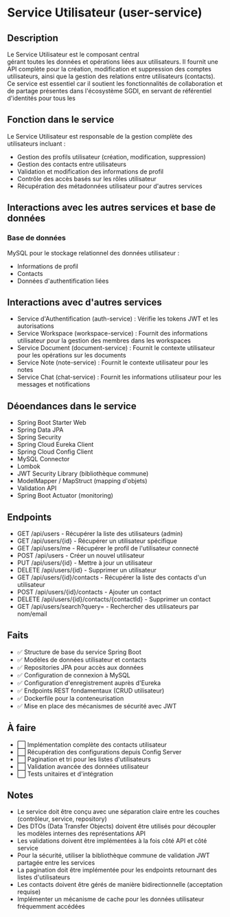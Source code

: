 # Service Utilisateur (user-service)

## Description
Le Service Utilisateur est le composant central  
gérant toutes les données et opérations liées aux utilisateurs. 
Il fournit une API complète pour la création, modification et suppression des comptes utilisateurs, ainsi que la gestion des relations entre utilisateurs (contacts).
Ce service est essentiel car il soutient les fonctionnalités de collaboration et de partage présentes dans l'écosystème SGDI, 
en servant de référentiel d'identités pour tous les

## Fonction dans le service

Le Service Utilisateur est responsable de la gestion complète des utilisateurs incluant :
- Gestion des profils utilisateur (création, modification, suppression)
- Gestion des contacts entre utilisateurs
- Validation et modification des informations de profil
- Contrôle des accès basés sur les rôles utilisateur
- Récupération des métadonnées utilisateur pour d'autres services

## Interactions avec les autres services et base de données
### Base de données
MySQL pour le stockage relationnel des données utilisateur :
- Informations de profil
- Contacts
- Données d'authentification liées

## Interactions avec d'autres services

- Service d'Authentification (auth-service) : Vérifie les tokens JWT et les autorisations
- Service Workspace (workspace-service) : Fournit des informations utilisateur pour la gestion des membres dans les workspaces
- Service Document (document-service) : Fournit le contexte utilisateur pour les opérations sur les documents
- Service Note (note-service) : Fournit le contexte utilisateur pour les notes
- Service Chat (chat-service) : Fournit les informations utilisateur pour les messages et notifications

## Déoendances dans le service
- Spring Boot Starter Web
- Spring Data JPA
- Spring Security
- Spring Cloud Eureka Client
- Spring Cloud Config Client
- MySQL Connector
- Lombok
- JWT Security Library (bibliothèque commune)
- ModelMapper / MapStruct (mapping d'objets)
- Validation API
- Spring Boot Actuator (monitoring)

## Endpoints

- GET /api/users - Récupérer la liste des utilisateurs (admin)
- GET /api/users/{id} - Récupérer un utilisateur spécifique
- GET /api/users/me - Récupérer le profil de l'utilisateur connecté
- POST /api/users - Créer un nouvel utilisateur
- PUT /api/users/{id} - Mettre à jour un utilisateur
- DELETE /api/users/{id} - Supprimer un utilisateur
- GET /api/users/{id}/contacts - Récupérer la liste des contacts d'un utilisateur
- POST /api/users/{id}/contacts - Ajouter un contact
- DELETE /api/users/{id}/contacts/{contactId} - Supprimer un contact
- GET /api/users/search?query= - Rechercher des utilisateurs par nom/email

## Faits
- ✅ Structure de base du service Spring Boot
- ✅ Modèles de données utilisateur et contacts
- ✅ Repositories JPA pour accès aux données
- ✅ Configuration de connexion à MySQL
- ✅ Configuration d'enregistrement auprès d'Eureka
- ✅ Endpoints REST fondamentaux (CRUD utilisateur)
- ✅ Dockerfile pour la conteneurisation
- ✅ Mise en place des mécanismes de sécurité avec JWT

## À faire
- ⬜ Implémentation complète des contacts utilisateur
- ⬜ Récupération des configurations depuis Config Server
- ⬜ Pagination et tri pour les listes d'utilisateurs
- ⬜ Validation avancée des données utilisateur
- ⬜ Tests unitaires et d'intégration

## Notes
- Le service doit être conçu avec une séparation claire entre les couches (contrôleur, service, repository)
- Des DTOs (Data Transfer Objects) doivent être utilisés pour découpler les modèles internes des représentations API
- Les validations doivent être implémentées à la fois côté API et côté service
- Pour la sécurité, utiliser la bibliothèque commune de validation JWT partagée entre les services
- La pagination doit être implémentée pour les endpoints retournant des listes d'utilisateurs
- Les contacts doivent être gérés de manière bidirectionnelle (acceptation requise)
- Implémenter un mécanisme de cache pour les données utilisateur fréquemment accédées